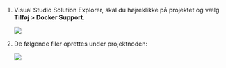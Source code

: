 1. Visual Studio Solution Explorer, skal du højreklikke på projektet og vælg **Tilføj > Docker Support**.

    ![][0]
 
1. De følgende filer oprettes under projektnoden:

    ![][1]

[0]: ./media/vs-docker-add-docker-support/add-docker-support.png
[1]: ./media/vs-docker-add-docker-support/docker-files-added.png
